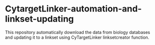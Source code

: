 # CytargetLinker-automation-and-linkset-updating
This repository automatically download the data from biology databases and updating it to a linkset using CyTargetLinker linksetcreator function.
